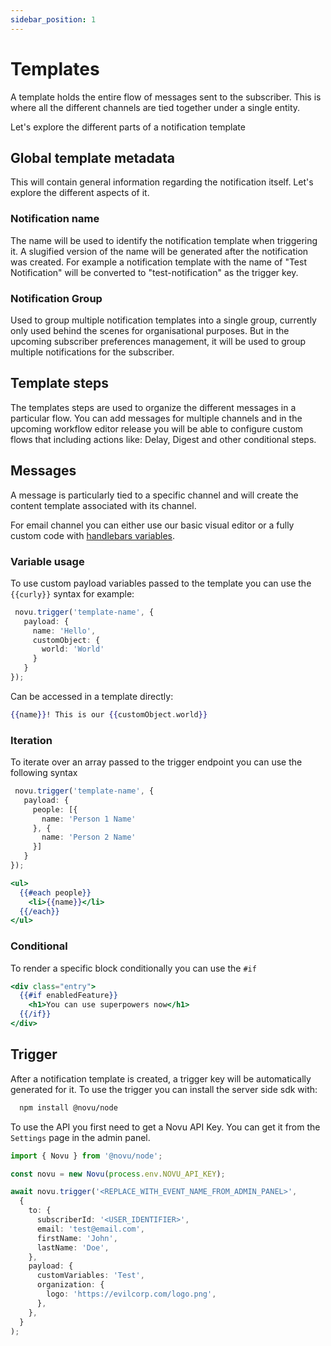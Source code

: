 ```yaml
---
sidebar_position: 1
---
```


# Templates

A template holds the entire flow of messages sent to the subscriber. This is where all the different channels are tied together under a single entity.

Let's explore the different parts of a notification template

## Global template metadata

This will contain general information regarding the notification itself. Let's explore the different aspects of it.

### Notification name

The name will be used to identify the notification template when triggering it. A slugified version of the name will be generated after the notification was created. For example a notification template with the name of "Test Notification" will be converted to "test-notification" as the trigger key.

### Notification Group

Used to group multiple notification templates into a single group, currently only used behind the scenes for organisational purposes. But in the upcoming subscriber preferences management, it will be used to group multiple notifications for the subscriber.

## Template steps

The templates steps are used to organize the different messages in a particular flow. You can add messages for multiple channels and in the upcoming workflow editor release you will be able to configure custom flows that including actions like: Delay, Digest and other conditional steps.

## Messages

A message is particularly tied to a specific channel and will create the content template associated with its channel.

For email channel you can either use our basic visual editor or a fully custom code with [handlebars variables](https://handlebarsjs.com/guide/).

### Variable usage

To use custom payload variables passed to the template you can use the `{{curly}}` syntax for example:

```typescript
 novu.trigger('template-name', {
   payload: {
     name: 'Hello',
     customObject: {
       world: 'World'
     }
   }
});
```

Can be accessed in a template directly:

```handlebars
{{name}}! This is our {{customObject.world}} 
```

### Iteration

To iterate over an array passed to the trigger endpoint you can use the following syntax

```typescript
 novu.trigger('template-name', {
   payload: {
     people: [{
       name: 'Person 1 Name'
     }, {
       name: 'Person 2 Name'
     }]
   }
});
```

```handlebars
<ul>
  {{#each people}}
    <li>{{name}}</li>
  {{/each}}
</ul>
```

### Conditional

To render a specific block conditionally you can use the `#if`

```handlebars
<div class="entry">
  {{#if enabledFeature}}
    <h1>You can use superpowers now</h1>
  {{/if}}
</div>
```

## Trigger

After a notification template is created, a trigger key will be automatically generated for it. To use the trigger you can install the server side sdk with:

```bash
  npm install @novu/node
```

To use the API you first need to get a Novu API Key. You can get it from the `Settings` page in the admin panel.

```typescript
import { Novu } from '@novu/node';

const novu = new Novu(process.env.NOVU_API_KEY);

await novu.trigger('<REPLACE_WITH_EVENT_NAME_FROM_ADMIN_PANEL>',
  {
    to: {
      subscriberId: '<USER_IDENTIFIER>',
      email: 'test@email.com',
      firstName: 'John',
      lastName: 'Doe',
    },
    payload: {
      customVariables: 'Test',
      organization: {
        logo: 'https://evilcorp.com/logo.png',
      },
    },
  }
);
```
